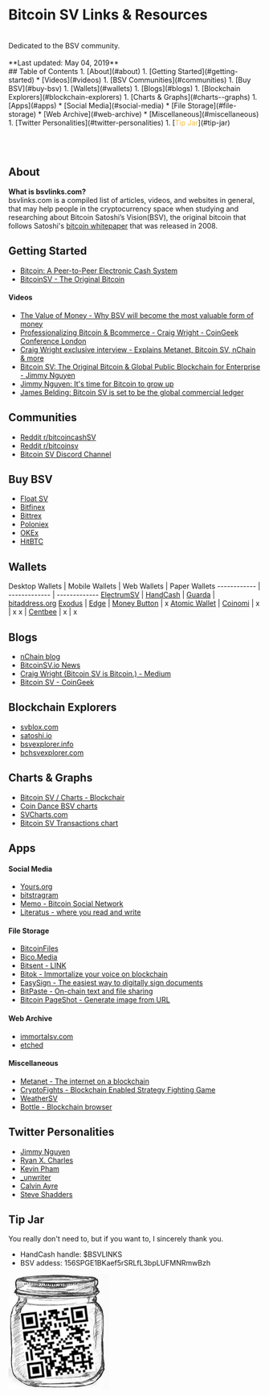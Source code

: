 <!-- Global site tag (gtag.js) - Google Analytics -->
<script async src="https://www.googletagmanager.com/gtag/js?id=UA-84375203-8"></script>
<script>
  window.dataLayer = window.dataLayer || [];
  function gtag(){dataLayer.push(arguments);}
  gtag('js', new Date());

  gtag('config', 'UA-84375203-8');
</script>

<link rel="shortcut icon" type="image/png" href="https://i.imgur.com/QChVubo.png"/>




# Bitcoin SV Links & Resources
<br/>
Dedicated to the BSV community.
<br/><br/>
**Last updated: May 04, 2019**

<br/>
## Table of Contents
1. [About](#about)
1. [Getting Started](#getting-started)
  * [Videos](#videos)
1. [BSV Communities](#communities)
1. [Buy BSV](#buy-bsv)
1. [Wallets](#wallets)
1. [Blogs](#blogs)
1. [Blockchain Explorers](#blockchain-explorers)
1. [Charts & Graphs](#charts--graphs)
1. [Apps](#apps)
  * [Social Media](#social-media)
  * [File Storage](#file-storage)
  * [Web Archive](#web-archive)
  * [Miscellaneous](#miscellaneous)
1. [Twitter Personalities](#twitter-personalities)
1. [<span style="color:#f4bf42">Tip Jar</span>](#tip-jar)

<br/><br/>

## About
**What is bsvlinks.com?**<br/>
bsvlinks.com is a compiled list of articles, videos, and websites in general, that may help people in the cryptocurrency space when studying and researching about Bitcoin Satoshi’s Vision(BSV), the original bitcoin that follows Satoshi's [bitcoin whitepaper](https://nakamotoinstitute.org/bitcoin/) that was released in 2008.

## Getting Started
* [Bitcoin: A Peer-to-Peer Electronic Cash System](https://bitcoinsv.io/bitcoin/)
* [BitcoinSV - The Original Bitcoin](https://bitcoinsv.io/)

#### Videos
* [The Value of Money - Why BSV will become the most valuable form of money](https://www.youtube.com/watch?v=2hboJyFyGFY)
* [Professionalizing Bitcoin & Bcommerce - Craig Wright - CoinGeek Conference London](https://www.youtube.com/watch?v=9lRjXJmIdys)
* [Craig Wright exclusive interview - Explains Metanet, Bitcoin SV, nChain & more](https://www.youtube.com/watch?v=ZoYnZ6CAoAk)
* [Bitcoin SV: The Original Bitcoin & Global Public Blockchain for Enterprise - Jimmy Nguyen](https://www.youtube.com/watch?v=ZBGs-vul-E8)
* [Jimmy Nguyen: It's time for Bitcoin to grow up](https://www.youtube.com/watch?v=gR_1Lkn_364)
* [James Belding: Bitcoin SV is set to be the global commercial ledger](https://www.youtube.com/watch?v=VW7QKOc-uJs)

## Communities
* [Reddit r/bitcoincashSV](https://www.reddit.com/r/bitcoincashSV/)
* [Reddit r/bitcoinsv](https://www.reddit.com/r/bitcoinsv/)
* [Bitcoin SV Discord Channel](https://discord.gg/xNWbNKE)

## Buy BSV
* [Float SV](https://www.floatsv.com/)
* [Bitfinex](https://www.bitfinex.com/)
* [Bittrex](https://bittrex.com/)
* [Poloniex](https://poloniex.com/)
* [OKEx](https://www.kucoin.com/)
* [HitBTC](https://hitbtc.com/)

## Wallets

Desktop Wallets | Mobile Wallets | Web Wallets | Paper Wallets
------------ | ------------- | -------------
[ElectrumSV](https://electrumsv.io/) | [HandCash](https://handcash.io/) | [Guarda](https://guarda.co/) | [bitaddress.org](https://www.bitaddress.org/)
[Exodus](https://www.exodus.io/) | [Edge](https://edge.app/) | [Money Button](https://www.moneybutton.com/) | x
[Atomic Wallet](https://atomicwallet.io/) | [Coinomi](https://www.coinomi.com/en/) | x | x
x | [Centbee](https://centbee.com/) | x | x


## Blogs
* [nChain blog](https://nchain.com/en/blog/)
* [BitcoinSV.io News](https://bitcoinsv.io/news/)
* [Craig Wright (Bitcoin SV is Bitcoin.) - Medium](https://medium.com/@craig_10243)
* [Bitcoin SV - CoinGeek](https://coingeek.com/news/tag/bitcoin-sv/)

## Blockchain Explorers
* [svblox.com](https://svblox.com/)
* [satoshi.io](https://satoshi.io/)
* [bsvexplorer.info](https://bsvexplorer.info/)
* [bchsvexplorer.com](https://bchsvexplorer.com/)

## Charts & Graphs
* [Bitcoin SV / Charts - Blockchair](https://blockchair.com/bitcoin-sv/charts)
* [Coin Dance BSV charts](https://sv.coin.dance/)
* [SVCharts.com](https://www.svcharts.com/)
* [Bitcoin SV Transactions chart](https://bitinfocharts.com/comparison/bitcoin%20sv-transactions.html)

## Apps

#### Social Media
* [Yours.org](https://www.yours.org/)
* [bitstragram](https://bitstagram.bitdb.network/)
* [Memo - Bitcoin Social Network](https://memo.sv/)
* [Literatus - where you read and write](https://en.literatus.org/)

#### File Storage
* [BitcoinFiles](https://www.bitcoinfiles.org/)
* [Bico.Media](https://bico.media/)
* [Bitsent - LINK](https://bitsent.net/link.html)
* [Bitok - Immortalize your voice on blockchain](https://bitok.live/)
* [EasySign - The easiest way to digitally sign documents](https://www.easysign.io/)
* [BitPaste - On-chain text and file sharing](https://www.bitpaste.app/)
* [Bitcoin PageShot - Generate image from URL](https://pageshot.bitcoinsv.si/)

#### Web Archive
* [immortalsv.com](https://immortalsv.com/)
* [etched](https://etched.page/)

#### Miscellaneous
* [Metanet - The internet on a blockchain](https://metanet.icu/)
* [CryptoFights - Blockchain Enabled Strategy Fighting Game](https://cryptofights.io/)
* [WeatherSV](https://weathersv.app)
* [Bottle - Blockchain browser](https://bottle.bitdb.network/)

## Twitter Personalities
* [Jimmy Nguyen](https://twitter.com/jimmywinmedia)
* [Ryan X. Charles](https://twitter.com/ryanxcharles)
* [Kevin Pham](https://twitter.com/_kevin_pham)
* [_unwriter](https://twitter.com/_unwriter)
* [Calvin Ayre](https://twitter.com/CalvinAyre)
* [Steve Shadders](https://twitter.com/shadders333)

## Tip Jar
You really don't need to, but if you want to, I sincerely thank you.
* HandCash handle: $BSVLINKS
* BSV addess: 156SPGE1BKaef5rSRLfL3bpLUFMNRmwBzh

<img src="https://raw.githubusercontent.com/bsvlinks/bsvlinks/master/tipjar.png" alt="donate qr code" width="200"/>


<br/><br/><br/><br/><br/><br/><br/>
